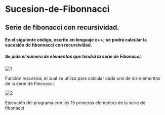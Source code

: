 # Sucesion-de-Fibonnacci


## Serie de fibonacci con recursividad.

#### En el siguiente código, escrito en lenguaje c++; se podrá calcular la sucesión de fibonnacci con recursividad.

##### Se pide el numero de elementos que tendrá la serie de Fibonacci.


![1](https://user-images.githubusercontent.com/71052252/94635657-bf23a180-0298-11eb-8703-c3eb3b9d93f8.png)
 


Función recursiva, el cual se utiliza para calcular cada uno de los elementos de la serie de Fibonacci.


![2](https://user-images.githubusercontent.com/71052252/94635783-10cc2c00-0299-11eb-98ec-90b797040a09.png)


Ejecución del programa con los 15 primeros elementos de la serie de fibonacci




